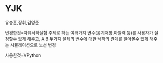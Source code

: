 # YJK
유승훈,장휘,김영준


변경한것=자유낙하실험 주제로 하는 여러가지 변수(공기저항,마찰력 등)를 사용자가 설정할수 있게 해주고, A B 두가지 물체의 변수에 대한 낙하의 관계를 알아볼수 있게 해주는 시뮬레이션으로 노선 변경


사용한것=VPython
